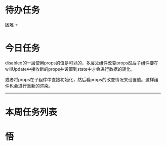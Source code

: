 # 待办任务


困难
⭐

# 今日任务
disabled的一层使用props的值是可以的，多层父组件改变props然后子组件要在willUpdate中接收新的props并设置到state中才会进行数据的转化。

或者将props在子组件中直接初始化，然后看props的改变情况来设置值。这样组件也会进行重新的渲染。




------
# 本周任务列表



# 悟
